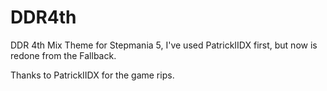 # DDR4th
DDR 4th Mix Theme for Stepmania 5, I've used PatrickIIDX first, but now is redone from the Fallback.

Thanks to PatrickIIDX for the game rips.